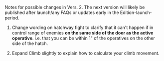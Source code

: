 Notes for possible changes in Vers. 2. The next version will likely be published after launch/any FAQs or updates early in the Edition-launch-period.

1. Change wording on hatchway fight to clarify that it can't happen if in control range of enemies **on the same side of the door as the active operative**. i.e. that you can be within 1" of the operatives on the other side of the hatch.

2. Expand Climb slightly to explain how to calculate your climb movement.
